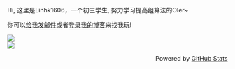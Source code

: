 
Hi, 这里是Linhk1606，一个初三学生, 努力学习提高组算法的OIer~

你可以[给我发邮件](mailto:Linhk1606@outlook.com)或者[登录我的博客](https://blog.lhkstudio.me)来找我玩!

<img align="center" src="https://github-readme-stats.vercel.app/api?username=Linhk1606&bg_color=30,1bcdfc,734ae6&title_color=fff&text_color=fff&icon_color=fff&show_icons=true" />
<br>
<img align="center" src="https://github-readme-stats.vercel.app/api/top-langs/?username=Linhk1606&bg_color=30,1bcdfc,734ae6&title_color=fff&text_color=fff" />
<p align="right">Powered by <a href="https://github.com/anuraghazra/github-readme-stats/">GitHub Stats</a></p>
